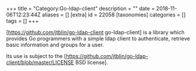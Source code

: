 +++
title = "Category:Go-ldap-client"
description = ""
date = 2018-11-06T12:23:44Z
aliases = []
[extra]
id = 22058
[taxonomies]
categories = []
tags = []
+++

[https://github.com/jtblin/go-ldap-client go-ldap-client] is a library which provides Go programmers with a simple ldap client to authenticate, retrieve basic information and groups for a user.

Its use is subject to the [https://github.com/jtblin/go-ldap-client/blob/master/LICENSE BSD license].
